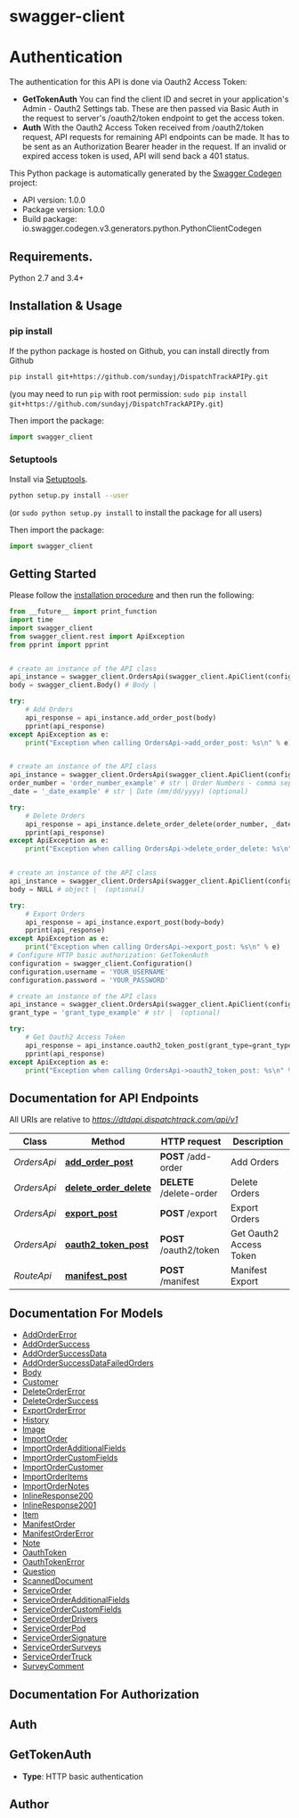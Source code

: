 # swagger-client
# Authentication
The authentication for this API is done via Oauth2 Access Token:
- **GetTokenAuth**   You can find the client ID and secret in your application's Admin - Oauth2 Settings tab.   These are then passed via Basic Auth in the request to server's /oauth2/token endpoint to get the access token.
- **Auth**   With the Oauth2 Access Token received from /oauth2/token request, API requests for remaining API endpoints can be made.   It has to be sent as an Authorization Bearer header in the request.   If an invalid or expired access token is used, API will send back a 401 status.   

This Python package is automatically generated by the [Swagger Codegen](https://github.com/swagger-api/swagger-codegen) project:

- API version: 1.0.0
- Package version: 1.0.0
- Build package: io.swagger.codegen.v3.generators.python.PythonClientCodegen

## Requirements.

Python 2.7 and 3.4+

## Installation & Usage
### pip install

If the python package is hosted on Github, you can install directly from Github

```sh
pip install git+https://github.com/sundayj/DispatchTrackAPIPy.git
```
(you may need to run `pip` with root permission: `sudo pip install git+https://github.com/sundayj/DispatchTrackAPIPy.git`)

Then import the package:
```python
import swagger_client 
```

### Setuptools

Install via [Setuptools](http://pypi.python.org/pypi/setuptools).

```sh
python setup.py install --user
```
(or `sudo python setup.py install` to install the package for all users)

Then import the package:
```python
import swagger_client
```

## Getting Started

Please follow the [installation procedure](#installation--usage) and then run the following:

```python
from __future__ import print_function
import time
import swagger_client
from swagger_client.rest import ApiException
from pprint import pprint


# create an instance of the API class
api_instance = swagger_client.OrdersApi(swagger_client.ApiClient(configuration))
body = swagger_client.Body() # Body | 

try:
    # Add Orders
    api_response = api_instance.add_order_post(body)
    pprint(api_response)
except ApiException as e:
    print("Exception when calling OrdersApi->add_order_post: %s\n" % e)


# create an instance of the API class
api_instance = swagger_client.OrdersApi(swagger_client.ApiClient(configuration))
order_number = 'order_number_example' # str | Order Numbers - comma separated list
_date = '_date_example' # str | Date (mm/dd/yyyy) (optional)

try:
    # Delete Orders
    api_response = api_instance.delete_order_delete(order_number, _date=_date)
    pprint(api_response)
except ApiException as e:
    print("Exception when calling OrdersApi->delete_order_delete: %s\n" % e)


# create an instance of the API class
api_instance = swagger_client.OrdersApi(swagger_client.ApiClient(configuration))
body = NULL # object |  (optional)

try:
    # Export Orders
    api_response = api_instance.export_post(body=body)
    pprint(api_response)
except ApiException as e:
    print("Exception when calling OrdersApi->export_post: %s\n" % e)
# Configure HTTP basic authorization: GetTokenAuth
configuration = swagger_client.Configuration()
configuration.username = 'YOUR_USERNAME'
configuration.password = 'YOUR_PASSWORD'

# create an instance of the API class
api_instance = swagger_client.OrdersApi(swagger_client.ApiClient(configuration))
grant_type = 'grant_type_example' # str |  (optional)

try:
    # Get Oauth2 Access Token
    api_response = api_instance.oauth2_token_post(grant_type=grant_type)
    pprint(api_response)
except ApiException as e:
    print("Exception when calling OrdersApi->oauth2_token_post: %s\n" % e)
```

## Documentation for API Endpoints

All URIs are relative to *https://dtdapi.dispatchtrack.com/api/v1*

Class | Method | HTTP request | Description
------------ | ------------- | ------------- | -------------
*OrdersApi* | [**add_order_post**](docs/OrdersApi.md#add_order_post) | **POST** /add-order | Add Orders
*OrdersApi* | [**delete_order_delete**](docs/OrdersApi.md#delete_order_delete) | **DELETE** /delete-order | Delete Orders
*OrdersApi* | [**export_post**](docs/OrdersApi.md#export_post) | **POST** /export | Export Orders
*OrdersApi* | [**oauth2_token_post**](docs/OrdersApi.md#oauth2_token_post) | **POST** /oauth2/token | Get Oauth2 Access Token
*RouteApi* | [**manifest_post**](docs/RouteApi.md#manifest_post) | **POST** /manifest | Manifest Export

## Documentation For Models

 - [AddOrderError](docs/AddOrderError.md)
 - [AddOrderSuccess](docs/AddOrderSuccess.md)
 - [AddOrderSuccessData](docs/AddOrderSuccessData.md)
 - [AddOrderSuccessDataFailedOrders](docs/AddOrderSuccessDataFailedOrders.md)
 - [Body](docs/Body.md)
 - [Customer](docs/Customer.md)
 - [DeleteOrderError](docs/DeleteOrderError.md)
 - [DeleteOrderSuccess](docs/DeleteOrderSuccess.md)
 - [ExportOrderError](docs/ExportOrderError.md)
 - [History](docs/History.md)
 - [Image](docs/Image.md)
 - [ImportOrder](docs/ImportOrder.md)
 - [ImportOrderAdditionalFields](docs/ImportOrderAdditionalFields.md)
 - [ImportOrderCustomFields](docs/ImportOrderCustomFields.md)
 - [ImportOrderCustomer](docs/ImportOrderCustomer.md)
 - [ImportOrderItems](docs/ImportOrderItems.md)
 - [ImportOrderNotes](docs/ImportOrderNotes.md)
 - [InlineResponse200](docs/InlineResponse200.md)
 - [InlineResponse2001](docs/InlineResponse2001.md)
 - [Item](docs/Item.md)
 - [ManifestOrder](docs/ManifestOrder.md)
 - [ManifestOrderError](docs/ManifestOrderError.md)
 - [Note](docs/Note.md)
 - [OauthToken](docs/OauthToken.md)
 - [OauthTokenError](docs/OauthTokenError.md)
 - [Question](docs/Question.md)
 - [ScannedDocument](docs/ScannedDocument.md)
 - [ServiceOrder](docs/ServiceOrder.md)
 - [ServiceOrderAdditionalFields](docs/ServiceOrderAdditionalFields.md)
 - [ServiceOrderCustomFields](docs/ServiceOrderCustomFields.md)
 - [ServiceOrderDrivers](docs/ServiceOrderDrivers.md)
 - [ServiceOrderPod](docs/ServiceOrderPod.md)
 - [ServiceOrderSignature](docs/ServiceOrderSignature.md)
 - [ServiceOrderSurveys](docs/ServiceOrderSurveys.md)
 - [ServiceOrderTruck](docs/ServiceOrderTruck.md)
 - [SurveyComment](docs/SurveyComment.md)

## Documentation For Authorization


## Auth


## GetTokenAuth

- **Type**: HTTP basic authentication


## Author


